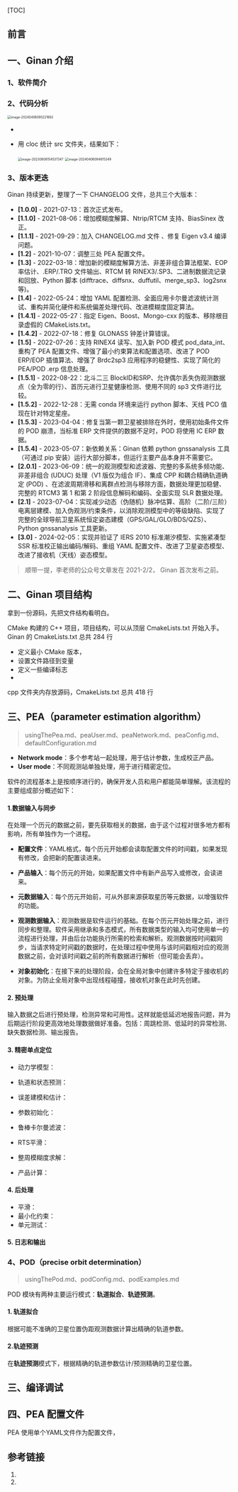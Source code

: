 [TOC]

## 前言











## 一、Ginan 介绍

### 1、软件简介





### 2、代码分析



<img src="https://pic-bed-1316053657.cos.ap-nanjing.myqcloud.com/img/image-20240406095221692.png" alt="image-20240406095221692" style="zoom:50%;" />



* 

* 用 cloc 统计 src 文件夹，结果如下：

  <img src="https://pic-bed-1316053657.cos.ap-nanjing.myqcloud.com/img/image-20230808154537347.png" alt="image-20230808154537347" style="zoom:50%;" />
  
  <img src="https://pic-bed-1316053657.cos.ap-nanjing.myqcloud.com/img/image-20240406094815349.png" alt="image-20240406094815349" style="zoom:50%;" />



### 3、版本更迭

Ginan 持续更新，整理了一下 CHANGELOG 文件，总共三个大版本：

* **[1.0.0]** - 2021-07-13：首次正式发布。
* **[1.1.0]** - 2021-08-06：增加模糊度解算、Ntrip/RTCM 支持、BiasSinex 改正。
* **[1.1.1]** - 2021-09-29：加入 CHANGELOG.md 文件 、修复 Eigen v3.4 编译问题。
* **[1.2]** - 2021-10-07：调整三处 PEA 配置文件。
* **[1.3]** - 2022-03-18：增加新的模糊度解算方法、非差非组合算法框架、EOP 率估计、.ERP/.TRO 文件输出、RTCM 转 RINEX3/.SP3、二进制数据流记录和回放、Python 脚本 (difftrace、diffsnx、duffutil、merge_sp3、log2snx 等)。
* **[1.4]** - 2022-05-24：增加 YAML 配置检测、全面应用卡尔曼滤波统计测试、重构并简化硬件和系统偏差处理代码、改进模糊度固定算法。
* **[1.4.1]** - 2022-05-27：指定 Eigen、Boost、Mongo-cxx 的版本、移除根目录虚假的 CMakeLists.txt。
* **[1.4.2]** - 2022-07-18：修复 GLONASS 钟差计算错误。
* **[1.5]** - 2022-07-26：支持 RINEX4 读写、加入新 POD 模式 pod_data_int、重构了 PEA 配置文件、增强了最小约束算法和配置选项、改进了 POD ERP/EOP 插值算法、增强了 Brdc2sp3 应用程序的稳健性、实现了简化的 PEA/POD .erp 信息处理。
* **[1.5.1]** - 2022-08-22：北斗二三 BlockID和SRP、允许偶尔丢失伪观测数据点（全为零的行）、首历元进行卫星健康检测、使用不同的 sp3 文件进行比较。
* **[1.5.2]** - 2022-12-28：无需 conda 环境来运行 python 脚本、天线 PCO 值现在针对特定星座。
* **[1.5.3]** - 2023-04-04：修复当第一颗卫星被排除在外时，使用初始条件文件的 POD 崩溃，当标准 ERP 文件提供的数据不足时，POD 将使用 IC ERP 数据。
* **[1.5.4]** - 2023-05-07：新依赖关系：Ginan 依赖 python gnssanalysis 工具（可通过 pip 安装）运行大部分脚本，但运行主要产品本身并不需要它。
* **[2.0.1]** - 2023-06-09：统一的观测模型和滤波器、完整的多系统多频功能、非差非组合 (UDUC) 处理（V1 版仅为组合 IF）、集成 CPP 和耦合精确轨道确定 (POD) 、在滤波周期滑移和离群点检测与移除方面，数据处理更加稳健、完整的 RTCM3 第 1 和第 2 阶段信息解码和编码、全面实现 SLR 数据处理。
* **[2.1]** - 2023-07-04：实现减少动态（伪随机）脉冲估算、高阶（二阶/三阶）电离层建模、加入伪观测/约束条件，以消除观测模型中的等级缺陷、实现了完整的全球导航卫星系统恒定姿态建模（GPS/GAL/GLO/BDS/QZS）、Python gnssanalysis 工具更新。
* **[3.0]** - 2024-02-05：实现并验证了 IERS 2010 标准潮汐模型、实施紧凑型 SSR 标准校正输出编码/解码、重组 YAML 配置文件、改进了卫星姿态模型、改进了接收机（天线）姿态模型。

> 顺带一提，李老师的公众号文章发在 2021-2/2， Ginan 首次发布之前。



## 二、Ginan 项目结构

拿到一份源码，先把文件结构看明白。





CMake 构建的 C++ 项目，项目结构，可以从顶层 CmakeLists.txt 开始入手。Ginan 的 CmakeLists.txt 总共 284 行

* 定义最小 CMake 版本，
* 设置文件路径到变量
* 定义一些编译标志
* 

cpp 文件夹内存放源码，CmakeLists.txt 总共 418 行









## 三、PEA（parameter estimation algorithm）

> usingThePea.md、peaUser.md、peaNetwork.md、peaConfig.md、defaultConfiguration.md

* **Network mode**：多个参考站一起处理，用于估计参数，生成校正产品。
* **User mode**：不同观测站单独处理，用于进行精密定位。

软件的流程基本上是按顺序进行的，确保开发人员和用户都能简单理解。该流程的主要组成部分概述如下：

#### 1.数据输入与同步

在处理一个历元的数据之前，要先获取相关的数据，由于这个过程对很多地方都有影响，所有单独作为一个进程。

* **配置文件**：YAML格式，每个历元开始都会读取配置文件的时间戳，如果发现有修改，会把新的配置读进来。
* **产品输入**：每个历元的开始，如果配置文件中有新产品写入或修改，会读进来。
* **元数据输入**：每个历元开始前，可从外部来源获取星历等元数据，以增强软件的功能。
* **观测数据输入**：观测数据是软件运行的基础。在每个历元开始处理之前，进行同步和整理。软件采用继承和多态模式，所有数据类型的输入均可使用单一的流程进行处理，并由后台功能执行所需的检索和解析。观测数据按时间戳同步，当请求特定时间戳的数据时，在处理过程中使用与该时间戳相对应的观测数据之前，会对该时间戳之前的所有数据进行解析（但可能会丢弃）。

* **对象初始化**：在接下来的处理阶段，会在全局对象中创建许多特定于接收机的对象。为防止全局对象中出现线程碰撞，接收机对象在此时先创建。

#### 2. 预处理

输入数据之后进行预处理，检测异常和可用性。这样就能低延迟地报告问题，并为后期运行阶段更高效地处理数据做好准备。包括：周跳检测、低延时的异常检测、缺失数据检测、输出报告。

#### 3. 精密单点定位

* 动力学模型：

* 轨道和状态预测：
* 误差建模和估计：
* 参数初始化：
* 鲁棒卡尔曼滤波：
* RTS平滑：
* 整周模糊度求解：
* 产品计算：

#### 4. 后处理

* 平滑：
* 最小化约束：
* 单元测试：

#### 5. 日志和输出





### 4、POD（precise orbit determination）

> usingThePod.md、podConfig.md、podExamples.md

POD 模块有两种主要运行模式：**轨道拟合**、**轨迹预测**。

#### 1. 轨道拟合

根据可能不准确的卫星位置伪距观测数据计算出精确的轨道参数。



#### 2.轨迹预测

在**轨迹预测**模式下，根据精确的轨道参数估计/预测精确的卫星位置。







## 三、编译调试







## 四、PEA 配置文件

PEA 使用单个YAML文件作为配置文件，



















## 参考链接

1. 

2. 

